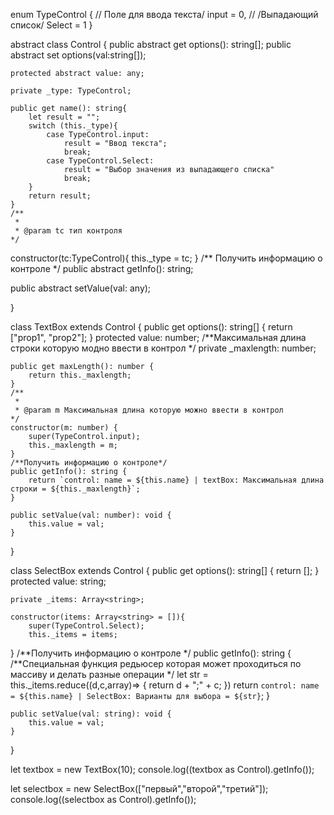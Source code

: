 enum TypeControl {
    // Поле для ввода текста/
    input = 0,
    // /Выпадающий список/
    Select = 1
}

abstract class Control {
    public abstract get options(): string[];
    public abstract set options(val:string[]);

    protected abstract value: any;

    private _type: TypeControl;
    
    public get name(): string{
        let result = "";
        switch (this._type){
            case TypeControl.input:
                result = "Ввод текста";
                break;
            case TypeControl.Select:
                result = "Выбор значения из выпадающего списка"
                break;    
        }
        return result;
    }
    /** 
     * 
     * @param tc тип контроля 
    */
   constructor(tc:TypeControl){
    this._type = tc;
   }
   /** Получить информацию о контроле */
   public abstract getInfo(): string;

   public abstract setValue(val: any);

}

class TextBox extends Control {
    public get options(): string[] {
        return ["prop1", "prop2"];
    }
    protected value: number;
    /**Максимальная длина строки которую модно ввести в контрол */
    private _maxlength: number;

    public get maxLength(): number {
        return this._maxlength;
    }
    /** 
     * 
     * @param m Максимальная длина которую можно ввести в контрол
    */
    constructor(m: number) {
        super(TypeControl.input);
        this._maxlength = m;
    }
    /**Получить информацию о контроле*/
    public getInfo(): string {
        return `control: name = ${this.name} | textBox: Максимальная длина строки = ${this._maxlength}`;
    }

    public setValue(val: number): void {
        this.value = val;
    }
}

class SelectBox extends Control {
    public get options(): string[] {
        return [];
    }
    protected value: string;

    private _items: Array<string>;

    constructor(items: Array<string> = []){
        super(TypeControl.Select);
        this._items = items;
}
    /**Получить информацию о контроле */
    public getInfo(): string {
        /**Специальная функция редьюсер которая может проходиться по массиву и делать разные операции */
        let str = this._items.reduce((d,c,array)=> {
            return d + ";" + c;
        })
        return `control: name = ${this.name} | SelectBox: Варианты для выбора = ${str}`;
    }

    public setValue(val: string): void {
        this.value = val;
    }
}

let textbox = new TextBox(10);
console.log((textbox as Control).getInfo());

let selectbox = new SelectBox(["первый","второй","третий"]);
console.log((selectbox as Control).getInfo());

